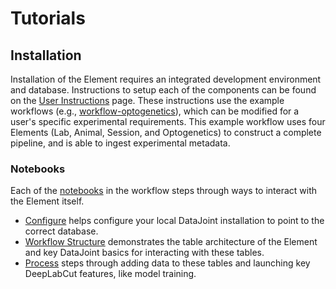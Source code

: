 # Tutorials

## Installation

Installation of the Element requires an integrated development environment and database.
Instructions to setup each of the components can be found on the 
[User Instructions](https://datajoint.com/docs/elements/user-guide/) page. These 
instructions use the example workflows
(e.g., [workflow-optogenetics](https://github.com/datajoint/workflow-optogenetics)), 
which can be modified for a user's specific experimental requirements.  This example
workflow uses four Elements (Lab, Animal, Session, and Optogenetics) to construct a
complete pipeline, and is able to ingest experimental metadata.

<!-- ### Videos

The [Element Optogenetics tutorial](https://www.youtube.com/watch?v=8FDjTuQ52gQ) gives an 
overview of the workflow files and notebooks as well as core concepts related to 
optogenetics research.

[![YouTube tutorial](https://img.youtube.com/vi/8FDjTuQ52gQ/0.jpg)](https://www.youtube.com/watch?v=8FDjTuQ52gQ) -->

### Notebooks

Each of the 
[notebooks](https://github.com/datajoint/workflow-optogenetics/tree/main/notebooks) in 
the workflow steps through ways to interact with the Element itself. 

- [Configure](./01-Configure.ipynb)
   helps configure your local DataJoint installation to point to the correct database.
- [Workflow Structure](./02-WorkflowStructure_Optional.ipynb) demonstrates the table
   architecture of the Element and key DataJoint basics for interacting with these
   tables.
- [Process](./03-Process.ipynb) steps through adding data to these tables and launching
   key DeepLabCut features, like model training.
